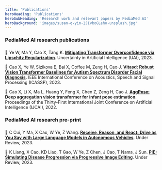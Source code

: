 ```yaml
---
title: 'Publications'
heroHeading: 'Publications'
heroSubHeading: 'Research work and relevant papers by PediaMed AI'
heroBackground: 'images/susan-q-yin-2JIvboGLeho-unsplash.jpg'
---
```


### PediaMed AI research publications

###       

:page_facing_up: Ye W, Ma Y, Cao X, Tang K. **[Mitigating Transformer Overconfidence via Lipschitz Regularization](https://proceedings.mlr.press/v216/ye23a.html)**. Uncertainty in Artificial Intelligence (UAI), 2023.

:page_facing_up: Cao X, Ye W, Sizikova E, Bai X, Coffee M, Zeng H, Cao J. **[Vitasd: Robust Vision Transformer Baselines for Autism Spectrum Disorder Facial Diagnosis](https://ieeexplore.ieee.org/document/10094684)**. IEEE International Conference on Acoustics, Speech and Signal Processing (ICASSP), 2023.

:page_facing_up: Cao X, Li X, Ma L, Huang Y, Feng X, Chen Z, Zeng H, Cao J. **[AggPose: Deep aggregation vision transformer for infant pose estimation](https://www.ijcai.org/proceedings/2022/700)**. Proceedings of the Thirty-First International Joint Conference on Artificial Intelligence (IJCAI), 2022. 


### PediaMed AI research pre-print    

###        

:page_facing_up: C Cui, Y Ma, X Cao, W Ye, Z Wang. **[Receive, Reason, and React: Drive as You Say with Large Language Models in Autonomous Vehicles](https://arxiv.org/abs/2310.08034)**. Under Review, 2023.

:page_facing_up: K Liang, X Cao, KD Liao, T Gao, W Ye, Z Chen, J Cao, T Nama, J Sun. **[PIE: Simulating Disease Progression via Progressive Image Editing](https://arxiv.org/abs/2309.11745)**. Under Review, 2023.



